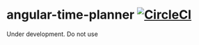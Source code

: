 # angular-time-planner [![CircleCI](https://circleci.com/gh/UtherTG/angular-time-planner/tree/develop.svg?style=svg)](https://circleci.com/gh/UtherTG/angular-time-planner/tree/develop)

Under development. Do not use
